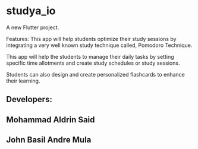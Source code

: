 # studya_io

A new Flutter project.

Features: 
This app will help students optimize their study sessions by integrating a very well known study technique called, Pomodoro Technique. 

This app will help the students to manage their daily tasks by setting specific time allotments and create study schedules or study sessions.

Students can also design and create personalized flashcards to enhance their learning.

## Developers:
## Mohammad Aldrin Said
## John Basil Andre Mula


